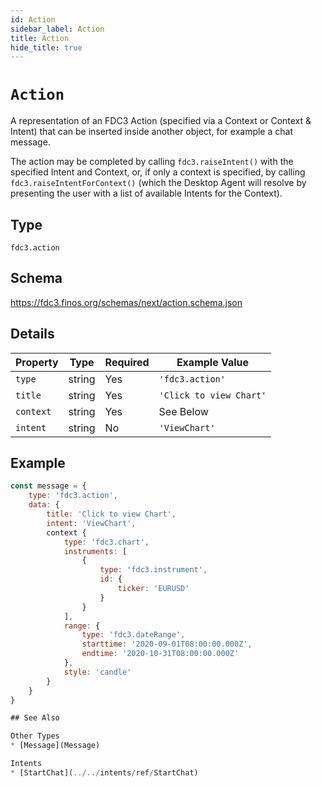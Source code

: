 ```yaml
---
id: Action
sidebar_label: Action
title: Action
hide_title: true
---
```

# `Action`

A representation of an FDC3 Action (specified via a Context or Context & Intent) that can be inserted inside another object, 
for example a chat message.

The action may be completed by calling `fdc3.raiseIntent()` with the specified Intent and Context, or, if only a context is specified, by calling `fdc3.raiseIntentForContext()` (which the Desktop Agent will resolve by presenting the user with a list of available Intents for the Context).

## Type

`fdc3.action`

## Schema

https://fdc3.finos.org/schemas/next/action.schema.json

## Details

| Property          | Type                                      | Required | Example Value           |
|-------------------|-------------------------------------------|----------|-------------------------|
| `type`            | string                                    | Yes      | `'fdc3.action'`  |
| `title`           | string                                    | Yes      | `'Click to view Chart'` |
| `context`         | string                                    | Yes      | See Below               |
| `intent`          | string                                    | No       | `'ViewChart'`           |

## Example

```js
const message = {
    type: 'fdc3.action',
    data: {
        title: 'Click to view Chart',
        intent: 'ViewChart',
        context {
            type: 'fdc3.chart',
            instruments: [
                {
                    type: 'fdc3.instrument',
                    id: {
                        ticker: 'EURUSD'
                    }
                }
            ],
            range: {
                type: 'fdc3.dateRange',
                starttime: '2020-09-01T08:00:00.000Z',
                endtime: '2020-10-31T08:00:00.000Z'
            },
            style: 'candle'
        }
    }
}

## See Also

Other Types
* [Message](Message)

Intents
* [StartChat](../../intents/ref/StartChat)
